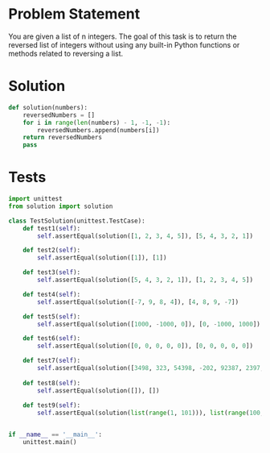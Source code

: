 # Problem Statement
You are given a list of n integers. The goal of this task is to return the reversed list of integers without using any built-in Python functions or methods related to reversing a list.

# Solution
```python
def solution(numbers):
    reversedNumbers = []
    for i in range(len(numbers) - 1, -1, -1):
        reversedNumbers.append(numbers[i])
    return reversedNumbers
    pass
```

# Tests
```python
import unittest
from solution import solution

class TestSolution(unittest.TestCase):
    def test1(self):
        self.assertEqual(solution([1, 2, 3, 4, 5]), [5, 4, 3, 2, 1])

    def test2(self):
        self.assertEqual(solution([1]), [1])

    def test3(self):
        self.assertEqual(solution([5, 4, 3, 2, 1]), [1, 2, 3, 4, 5])

    def test4(self):
        self.assertEqual(solution([-7, 9, 8, 4]), [4, 8, 9, -7])

    def test5(self):
        self.assertEqual(solution([1000, -1000, 0]), [0, -1000, 1000]) 

    def test6(self):
        self.assertEqual(solution([0, 0, 0, 0, 0]), [0, 0, 0, 0, 0])

    def test7(self):
        self.assertEqual(solution([3498, 323, 54398, -202, 92387, 2397, 913, -123, -439438]), [-439438, -123, 913, 2397, 92387, -202, 54398, 323, 3498])
    
    def test8(self):
        self.assertEqual(solution([]), [])
    
    def test9(self):
        self.assertEqual(solution(list(range(1, 101))), list(range(100, 0, -1)))


if __name__ == '__main__':
    unittest.main()
```